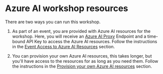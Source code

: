 # Azure AI workshop resources

There are two ways you can run this workshop.

1. As part of an event, you are provided with Azure AI resources for the workshop. Here, you will receive an [Azure AI Proxy](https://aka.ms/ai-proxy-docs) Endpoint and a time-bound API Key to access the Azure AI resources. Follow the instructions in the [Event Access to Azure AI Resources](azure_proxy.md) section.

2. You can provision your own Azure AI resources, this takes longer, but you'll have access to the resources for as long as you need them. Follow the instructions in the [Provision your own Azure AI resources](azure_provision.md) section.
